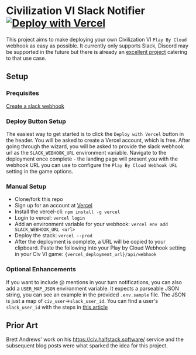 # Civilization VI Slack Notifier [![Deploy with Vercel](https://vercel.com/button)](https://vercel.com/new/clone?repository-url=https%3A%2F%2Fgithub.com%2Frobbiedhickey%2Fciv6-slack-notifier&env=SLACK_WEBHOOK_URL&envDescription=You%20can%20generate%20a%20Slack%20webhook%20URL%20by%20following%20the%20steps%20at%20this%20link%3A%20https%3A%2F%2Fapi.slack.com%2Fmessaging%2Fwebhooks%23create_a_webhook&project-name=civ6-slack-notifier&repo-name=civ6-slack-notifier)

This project aims to make deploying your own Civilization VI `Play By Cloud` webhook as easy as possible. It currently only supports Slack, Discord may be supported in the future but there is already an [excellent project](https://civ.halfstack.software/) catering to that use case.

## Setup 

### Prequisites

[Create a slack webhook](https://api.slack.com/messaging/webhooks#create_a_webhook)

### Deploy Button Setup

The easiest way to get started is to click the `Deploy with Vercel` button in the header. You will be asked to create a Vercel account, which is free. After going through the wizard, you will be asked to provide the slack webhook url as the `SLACK_WEBHOOK_URL` environment variable. Navigate to the deployment once complete - the landing page will present you with the webhook URL you can use to configure the `Play By Cloud Webhook URL` setting in the game options.

### Manual Setup

* Clone/fork this repo
* Sign up for an account at [Vercel](https://vercel.com/signup)
* Install the vercel-cli: `npm install -g vercel`
* Login to vercel: `vercel login`
* Add an environment variable for your webhook: `vercel env add SLACK_WEBHOOK_URL <url>`
* Deploy the stack: `vercel --prod`
* After the deployment is complete, a URL will be copied to your clipboard. Paste the following into your Play by Cloud Webhook setting in your Civ VI game: `{vercel_deployment_url}/api/webhook`

### Optional Enhancements

If you want to include @ mentions in your turn notifications, you can also add a `USER_MAP_JSON` environment variable. It expects a parseable JSON string, you can see an example in the provided `.env.sample` file. The JSON is just a map of `civ_user`->`slack_user_id`. You can find a user's `slack_user_id` with the steps in [this article](https://moshfeu.medium.com/how-to-find-my-member-id-in-slack-workspace-d4bba942e38c)

## Prior Art

Brett Andrews' work on his https://civ.halfstack.software/ service and the subsequent blog posts were what sparked the idea for this project. 
